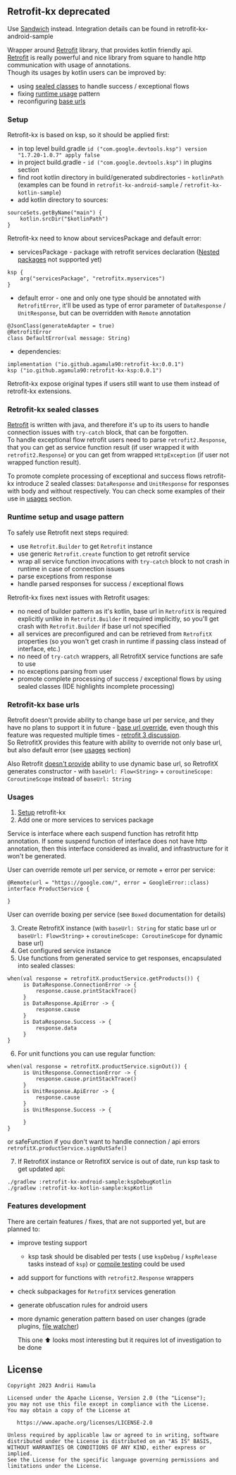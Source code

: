 ## Retrofit-kx deprecated

Use [Sandwich](https://github.com/skydoves/sandwich) instead. Integration details can be found in retrofit-kx-android-sample

Wrapper around [Retrofit](https://github.com/square/retrofit) library, that provides kotlin friendly api.  
[Retrofit](https://github.com/square/retrofit) is really powerful and nice library from square to handle http communication with usage of annotations.  
Though its usages by kotlin users can be improved by:
- using [sealed classes](#retrofit-kx-sealed-classes) to handle success / exceptional flows
- fixing [runtime usage](#runtime-setup-and-usage-pattern) pattern
- reconfiguring [base urls](#retrofit-kx-base-urls)

### Setup

Retrofit-kx is based on ksp, so it should be applied first:
- in top level build.gradle `id ("com.google.devtools.ksp") version "1.7.20-1.0.7" apply false`
- in project build.gradle - `id ("com.google.devtools.ksp")` in plugins section
- find root kotlin directory in build/generated subdirectories - `kotlinPath` (examples can be found in `retrofit-kx-android-sample` / `retrofit-kx-kotlin-sample`)
- add kotlin directory to sources:

```
sourceSets.getByName("main") {
    kotlin.srcDir("$kotlinPath")
}
```

Retrofit-kx need to know about servicesPackage and default error:
- servicesPackage - package with retrofit services declaration ([Nested packages](#features-development) not supported yet)

```
ksp {
    arg("servicesPackage", "retrofitx.myservices")
}
```

- default error - one and only one type should be annotated with `RetrofitError`, it'll be used as type of error parameter of `DataResponse` / `UnitResponse`, but can be overridden with `Remote` annotation

```
@JsonClass(generateAdapter = true)
@RetrofitError
class DefaultError(val message: String)
```
- dependencies:

```
implementation ("io.github.agamula90:retrofit-kx:0.0.1")
ksp ("io.github.agamula90:retrofit-kx-ksp:0.0.1")
```

Retrofit-kx expose original types if users still want to use them instead of retrofit-kx extensions.

### Retrofit-kx sealed classes

[Retrofit](https://github.com/square/retrofit) is written with java, and therefore 
it's up to its users to handle connection issues with `try-catch` block, that can be forgotten.  
To handle exceptional flow retrofit users need to parse `retrofit2.Response`, that you can get as service function result 
(if user wrapped it with `retrofit2.Response`) or you can get from wrapped `HttpException` 
(if user not wrapped function result).

To promote complete processing of exceptional and success flows retrofit-kx introduce 2 sealed classes: `DataResponse` and `UnitResponse` 
for responses with body and without respectively. You can check some examples of their use in [usages](#usages) section.

### Runtime setup and usage pattern

To safely use Retrofit next steps required: 
- use `Retrofit.Builder` to get `Retrofit` instance 
- use generic `Retrofit.create` function to get retrofit service
- wrap all service function invocations with `try-catch` block to not crash in runtime in case of connection issues
- parse exceptions from response
- handle parsed responses for success / exceptional flows

Retrofit-kx fixes next issues with Retrofit usages:
- no need of builder pattern as it's kotlin, base url in `RetrofitX` is required explicitly unlike in `Retrofit.Builder` it required implicitly, so you'll get crash with `Retrofit.Builder` if base url not specified 
- all services are preconfigured and can be retrieved from `RetrofitX` properties (so you won't get crash in runtime if passing class instead of interface, etc.)
- no need of `try-catch` wrappers, all RetrofitX service functions are safe to use
- no exceptions parsing from user
- promote complete processing of success / exceptional flows by using sealed classes (IDE highlights incomplete processing)

### Retrofit-kx base urls

Retrofit doesn't provide ability to change base url per service, and they have no plans to support it in future - [base url override](https://github.com/square/retrofit/pull/3793#issuecomment-1369862341),
even though this feature was requested multiple times - [retrofit 3 discussion](https://github.com/square/retrofit/issues/2180#issuecomment-327745074).  
So RetrofitX provides this feature with ability to override not only base url, but also default error (see [usages](#usages) section)

Also Retrofit [doesn't provide](https://github.com/square/retrofit/issues/2161#issuecomment-274204152) ability to use dynamic base url, 
so RetrofitX generates constructor - with `baseUrl: Flow<String>` + `coroutineScope: CoroutineScope` instead of `baseUrl: String`

### Usages

1. [Setup](#setup) retrofit-kx
2. Add one or more services to services package

Service is interface where each suspend function has retrofit http annotation. 
If some suspend function of interface does not have http annotation, then 
this interface considered as invalid, and infrastructure for it won't be generated.

User can override remote url per service, or remote + error per service: 

``` 
@Remote(url = "https://google.com/", error = GoogleError::class)
interface ProductService {
 
}
```

User can override boxing per service (see `Boxed` documentation for details)  

3. Create RetrofitX instance (with `baseUrl: String` for static base url or `baseUrl: Flow<String>` + `coroutineScope: CoroutineScope` for dynamic base url)
4. Get configured service instance
5. Use functions from generated service to get responses, encapsulated into sealed classes:

``` 
when(val response = retrofitX.productService.getProducts()) {
     is DataResponse.ConnectionError -> {
         response.cause.printStackTrace()
     }
     is DataResponse.ApiError -> {
         response.cause
     }
     is DataResponse.Success -> {
         response.data
     }
}
```

6. For unit functions you can use regular function:

``` 
when(val response = retrofitX.productService.signOut()) {
     is UnitResponse.ConnectionError -> {
         response.cause.printStackTrace()
     }
     is UnitResponse.ApiError -> {
         response.cause
     }
     is UnitResponse.Success -> {
         
     }
}
```

or safeFunction if you don't want to handle connection / api errors ` retrofitX.productService.signOutSafe()`

7. If RetrofitX instance or RetrofitX service is out of date, run ksp task to get updated api:

```
./gradlew :retrofit-kx-android-sample:kspDebugKotlin 
./gradlew :retrofit-kx-kotlin-sample:kspKotlin
```

### Features development

There are certain features / fixes, that are not supported yet, but are planned to:

- improve testing support
  - ksp task should be disabled per tests ( use `kspDebug` / `kspRelease` tasks instead of `ksp`) or [compile testing](https://github.com/tschuchortdev/kotlin-compile-testing) could be used
- add support for functions with `retrofit2.Response` wrappers
- check subpackages for `RetrofitX` services generation
- generate obfuscation rules for android users
- more dynamic generation pattern based on user changes (grade plugins, [file watcher](https://www.jetbrains.com/help/idea/using-file-watchers.html))
  
    This one :arrow_up: looks most interesting but it requires lot of investigation to be done  

License
--------

    Copyright 2023 Andrii Hamula

    Licensed under the Apache License, Version 2.0 (the "License");
    you may not use this file except in compliance with the License.
    You may obtain a copy of the License at

       https://www.apache.org/licenses/LICENSE-2.0

    Unless required by applicable law or agreed to in writing, software
    distributed under the License is distributed on an "AS IS" BASIS,
    WITHOUT WARRANTIES OR CONDITIONS OF ANY KIND, either express or implied.
    See the License for the specific language governing permissions and
    limitations under the License.
